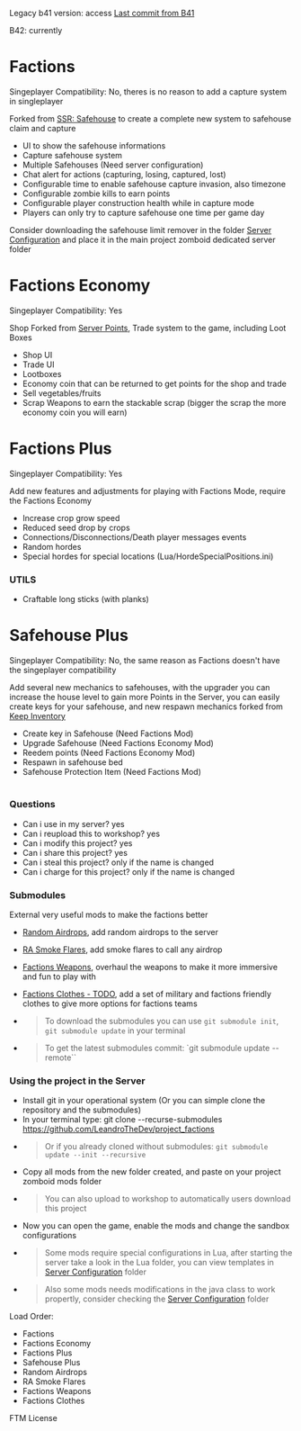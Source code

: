Legacy b41 version: access [Last commit from B41](https://github.com/LeandroTheDev/project_factions/tree/25b168e77add44a12f5f35f02ec0fd80618451be)

B42: currently
# Factions
Singeplayer Compatibility: No, theres is no reason to add a capture system in singleplayer

Forked from [SSR: Safehouse](https://steamcommunity.com/sharedfiles/filedetails/?id=1178772929&searchtext=Safehouse) to create a complete new system to safehouse claim and capture

- UI to show the safehouse informations
- Capture safehouse system
- Multiple Safehouses (Need server configuration)
- Chat alert for actions (capturing, losing, captured, lost)
- Configurable time to enable safehouse capture invasion, also timezone
- Configurable zombie kills to earn points
- Configurable player construction health while in capture mode
- Players can only try to capture safehouse one time per game day

Consider downloading the safehouse limit remover in the folder [Server Configuration](https://github.com/LeandroTheDev/project_factions/tree/main/Server%20Configuration) and place it in the main project zomboid dedicated server folder

# Factions Economy
Singeplayer Compatibility: Yes

Shop Forked from [Server Points](https://steamcommunity.com/sharedfiles/filedetails/?id=2823055977&searchtext=Server+Points), Trade system to the game, including Loot Boxes

- Shop UI
- Trade UI
- Lootboxes
- Economy coin that can be returned to get points for the shop and trade
- Sell vegetables/fruits
- Scrap Weapons to earn the stackable scrap (bigger the scrap the more economy coin you will earn)

# Factions Plus
Singeplayer Compatibility: Yes

Add new features and adjustments for playing with Factions Mode, require the Factions Economy

- Increase crop grow speed
- Reduced seed drop by crops
- Connections/Disconnections/Death player messages events
- Random hordes
- Special hordes for special locations (Lua/HordeSpecialPositions.ini)
### UTILS
- Craftable long sticks (with planks)

# Safehouse Plus
Singeplayer Compatibility: No, the same reason as Factions doesn't have the singeplayer compatibility

Add several new mechanics to safehouses, with the upgrader you can increase the house level to gain more Points in the Server, you can easily create keys for your safehouse, and new
respawn mechanics forked from [Keep Inventory](https://steamcommunity.com/sharedfiles/filedetails/?id=2879960829)

- Create key in Safehouse (Need Factions Mod)
- Upgrade Safehouse (Need Factions Economy Mod)
- Reedem points (Need Factions Economy Mod)
- Respawn in safehouse bed
- Safehouse Protection Item (Need Factions Mod)

#

### Questions
- Can i use in my server? yes
- Can i reupload this to workshop? yes
- Can i modify this project? yes
- Can i share this project? yes
- Can i steal this project? only if the name is changed
- Can i charge for this project? only if the name is changed

### Submodules
External very useful mods to make the factions better
- [Random Airdrops](https://github.com/LeandroTheDev/random_airdrops), add random airdrops to the server
- [RA Smoke Flares](https://github.com/LeandroTheDev/ra_smoke_flares), add smoke flares to call any airdrop
- [Factions Weapons](https://github.com/LeandroTheDev/factions_weapons), overhaul the weapons to make it more immersive and fun to play with
- [Factions Clothes - TODO](), add a set of military and factions friendly clothes to give more options for factions teams

- > To download the submodules you can use ``git submodule init``, ``git submodule update`` in your terminal
- > To get the latest submodules commit: `git submodule update --remote``

### Using the project in the Server
- Install git in your operational system (Or you can simple clone the repository and the submodules)
- In your terminal type: git clone --recurse-submodules https://github.com/LeandroTheDev/project_factions
- > Or if you already cloned without submodules: ``git submodule update --init --recursive``
- Copy all mods from the new folder created, and paste on your project zomboid mods folder
- > You can also upload to workshop to automatically users download this project
- Now you can open the game, enable the mods and change the sandbox configurations
- > Some mods require special configurations in Lua, after starting the server take a look in the Lua folder, you can view templates in [Server Configuration](https://github.com/LeandroTheDev/project_factions/tree/main/Server%20Configuration) folder
- > Also some mods needs modifications in the java class to work propertly, consider checking the [Server Configuration](https://github.com/LeandroTheDev/project_factions/tree/main/Server%20Configuration) folder

Load Order:
- Factions
- Factions Economy
- Factions Plus
- Safehouse Plus
- Random Airdrops
- RA Smoke Flares
- Factions Weapons
- Factions Clothes

FTM License